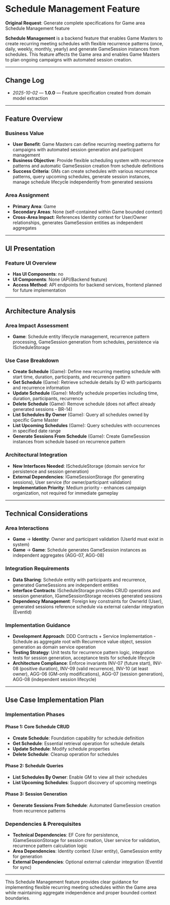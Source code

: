 # Schedule Management Feature

**Original Request**: Generate complete specifications for Game area Schedule Management feature

**Schedule Management** is a backend feature that enables Game Masters to create recurring meeting schedules with flexible recurrence patterns (once, daily, weekly, monthly, yearly) and generate GameSession instances from schedules. This feature affects the Game area and enables Game Masters to plan ongoing campaigns with automated session creation.

---

## Change Log
- *2025-10-02* — **1.0.0** — Feature specification created from domain model extraction

---

## Feature Overview

### Business Value
- **User Benefit**: Game Masters can define recurring meeting patterns for campaigns with automated session generation and participant management
- **Business Objective**: Provide flexible scheduling system with recurrence patterns and automatic GameSession creation from schedule definitions
- **Success Criteria**: GMs can create schedules with various recurrence patterns, query upcoming schedules, generate session instances, manage schedule lifecycle independently from generated sessions

### Area Assignment
- **Primary Area**: Game
- **Secondary Areas**: None (self-contained within Game bounded context)
- **Cross-Area Impact**: References Identity context for User/Owner relationships, generates GameSession entities as independent aggregates

---

## UI Presentation

### Feature UI Overview
- **Has UI Components**: no
- **UI Components**: None (API/Backend feature)
- **Access Method**: API endpoints for backend services, frontend planned for future implementation

---

## Architecture Analysis

### Area Impact Assessment
- **Game**: Schedule entity lifecycle management, recurrence pattern processing, GameSession generation from schedules, persistence via IScheduleStorage

### Use Case Breakdown
- **Create Schedule** (Game): Define new recurring meeting schedule with start time, duration, participants, and recurrence pattern
- **Get Schedule** (Game): Retrieve schedule details by ID with participants and recurrence information
- **Update Schedule** (Game): Modify schedule properties including time, duration, participants, recurrence
- **Delete Schedule** (Game): Remove schedule (does not affect already generated sessions - BR-14)
- **List Schedules By Owner** (Game): Query all schedules owned by specific Game Master
- **List Upcoming Schedules** (Game): Query schedules with occurrences in specified date range
- **Generate Sessions From Schedule** (Game): Create GameSession instances from schedule based on recurrence pattern

### Architectural Integration
- **New Interfaces Needed**: IScheduleStorage (domain service for persistence and session generation)
- **External Dependencies**: IGameSessionStorage (for generating sessions), User service (for owner/participant validation)
- **Implementation Priority**: Medium priority - enhances campaign organization, not required for immediate gameplay

---

## Technical Considerations

### Area Interactions
- **Game** → **Identity**: Owner and participant validation (UserId must exist in system)
- **Game** → **Game**: Schedule generates GameSession instances as independent aggregates (AGG-07, AGG-08)

### Integration Requirements
- **Data Sharing**: Schedule entity with participants and recurrence, generated GameSessions are independent entities
- **Interface Contracts**: IScheduleStorage provides CRUD operations and session generation, IGameSessionStorage receives generated sessions
- **Dependency Management**: Foreign key constraints for OwnerId (User), generated sessions reference schedule via external calendar integration (EventId)

### Implementation Guidance
- **Development Approach**: DDD Contracts + Service Implementation - Schedule as aggregate root with Recurrence value object, session generation as domain service operation
- **Testing Strategy**: Unit tests for recurrence pattern logic, integration tests for session generation, acceptance tests for schedule lifecycle
- **Architecture Compliance**: Enforce invariants INV-07 (future start), INV-08 (positive duration), INV-09 (valid recurrence), INV-10 (at least owner), AGG-06 (GM-only modifications), AGG-07 (session generation), AGG-08 (independent session lifecycle)

---

## Use Case Implementation Plan

### Implementation Phases

#### Phase 1: Core Schedule CRUD
- **Create Schedule**: Foundation capability for schedule definition
- **Get Schedule**: Essential retrieval operation for schedule details
- **Update Schedule**: Modify schedule properties
- **Delete Schedule**: Cleanup operation for schedules

#### Phase 2: Schedule Queries
- **List Schedules By Owner**: Enable GM to view all their schedules
- **List Upcoming Schedules**: Support discovery of upcoming meetings

#### Phase 3: Session Generation
- **Generate Sessions From Schedule**: Automated GameSession creation from recurrence patterns

### Dependencies & Prerequisites
- **Technical Dependencies**: EF Core for persistence, IGameSessionStorage for session creation, User service for validation, recurrence pattern calculation logic
- **Area Dependencies**: Identity context (User entity), GameSession entity for generation
- **External Dependencies**: Optional external calendar integration (EventId for sync)

---

This Schedule Management feature provides clear guidance for implementing flexible recurring meeting schedules within the Game area while maintaining aggregate independence and proper bounded context boundaries.

<!--
═══════════════════════════════════════════════════════════════
FEATURE SPECIFICATION QUALITY CHECKLIST
═══════════════════════════════════════════════════════════════

## Business Clarity (25 points)
✅ 5pts: Feature has clear user benefit statement
✅ 5pts: Business objective is specific and measurable
✅ 5pts: Success criteria are defined and testable
✅ 5pts: Target users clearly identified (Game Masters)
✅ 5pts: User value explicitly stated

## UI Presentation
✅ Has UI specified: no
✅ Access method documented: API endpoints

## Architecture Alignment (30 points)
✅ 10pts: Primary area correctly assigned (Game)
✅ 5pts: Secondary areas identified (Identity reference)
✅ 5pts: Area impact assessment complete
✅ 5pts: Area interactions documented (Identity, GameSession generation)
✅ 5pts: No circular dependencies

## Use Case Coverage (25 points)
✅ 10pts: All 7 feature use cases identified
✅ 5pts: Each use case assigned to Game area
✅ 5pts: Use case purposes clearly stated
✅ 5pts: Implementation phases logically ordered

## Implementation Guidance (20 points)
✅ 5pts: New interfaces identified (IScheduleStorage)
✅ 5pts: External dependencies documented (User service, IGameSessionStorage)
✅ 5pts: Implementation priority stated (Medium)
✅ 5pts: Technical considerations address integration

## Target Score: 100/100 ✅
-->
